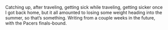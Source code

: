 Catching up, after traveling, getting sick while traveling, getting sicker once I got back home, but it all amounted to losing some weight heading into the summer, so that’s something. Writing from a couple weeks in the future, with the Pacers finals-bound.
